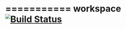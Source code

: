 ===========
workspace   [![Build Status](https://travis-ci.org/andregomars/workspace.svg?branch=master)](https://travis-ci.org/andregomars/workspace)
===========
